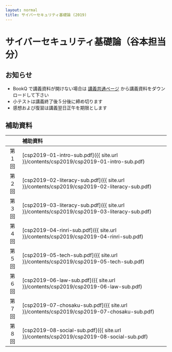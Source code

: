 ```yaml
---
layout: normal
title: サイバーセキュリティ基礎論 (2019)
---
```


# サイバーセキュリティ基礎論（谷本担当分）

## お知らせ

- BookQ で講義資料が開けない場合は [講義共通ページ](http://www.cs.kyushu-u.ac.jp/lectures/csp/2019/) から講義資料をダウンロードして下さい
- 小テストは講義終了後５分後に締め切ります
- 感想および復習は講義翌日正午を期限とします

## 補助資料

||補助資料|
|:-:|:-|
|第１回|[csp2019-01-intro-sub.pdf]({{ site.url }}/contents/csp2019/csp2019-01-intro-sub.pdf)|
|第２回|[csp2019-02-literacy-sub.pdf]({{ site.url }}/contents/csp2019/csp2019-02-literacy-sub.pdf)|
|第３回|[csp2019-03-literacy-sub.pdf]({{ site.url }}/contents/csp2019/csp2019-03-literacy-sub.pdf)|
|第４回|[csp2019-04-rinri-sub.pdf]({{ site.url }}/contents/csp2019/csp2019-04-rinri-sub.pdf)|
|第５回|[csp2019-05-tech-sub.pdf]({{ site.url }}/contents/csp2019/csp2019-05-tech-sub.pdf)|
|第６回|[csp2019-06-law-sub.pdf]({{ site.url }}/contents/csp2019/csp2019-06-law-sub.pdf)|
|第７回|[csp2019-07-chosaku-sub.pdf]({{ site.url }}/contents/csp2019/csp2019-07-chosaku-sub.pdf)|
|第８回|[csp2019-08-social-sub.pdf]({{ site.url }}/contents/csp2019/csp2019-08-social-sub.pdf)|
